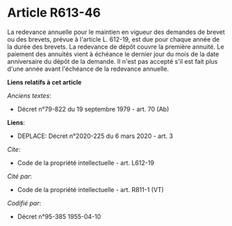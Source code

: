 # Article R613-46

La redevance annuelle pour le maintien en vigueur des demandes de brevet ou des brevets, prévue à l'article L. 612-19, est
due pour chaque année de la durée des brevets. La redevance de dépôt couvre la première annuité. Le paiement des annuités
vient à échéance le dernier jour du mois de la date anniversaire du dépôt de la demande. Il n'est pas accepté s'il est fait
plus d'une année avant l'échéance de la redevance annuelle.

**Liens relatifs à cet article**

_Anciens textes_:

  - Décret n°79-822 du 19 septembre 1979 - art. 70 (Ab)

**Liens**:

  - DEPLACE: Décret n°2020-225 du 6 mars 2020 - art. 3

_Cite_:

  - Code de la propriété intellectuelle - art. L612-19

_Cité par_:

  - Code de la propriété intellectuelle - art. R811-1 (VT)

_Codifié par_:

  - Décret n°95-385 1955-04-10
